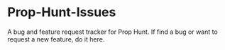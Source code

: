 # Prop-Hunt-Issues
A bug and feature request tracker for Prop Hunt.
If find a bug or want to request a new feature, do it here.
